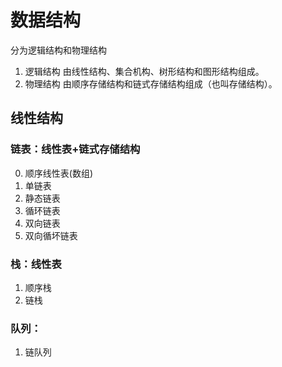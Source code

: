 # 数据结构
分为逻辑结构和物理结构
1. 逻辑结构
 由线性结构、集合机构、树形结构和图形结构组成。
2. 物理结构
 由顺序存储结构和链式存储结构组成（也叫存储结构）。

## 线性结构

### 链表：线性表+链式存储结构
0. 顺序线性表(数组)
1. 单链表
2. 静态链表
3. 循环链表
4. 双向链表
5. 双向循坏链表

### 栈：线性表
1. 顺序栈
2. 链栈
### 队列：
1. 链队列